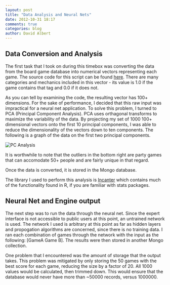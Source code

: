```yaml
---
layout: post
title: "Data Analysis and Neural Nets"
date: 2012-10-31 18:17
comments: true
categories: blog
author: David Albert
---
```


## Data Conversion and Analysis

The first task that I took on during this timebox was converting the data from the board game database into numerical vectors representing each game. The source code for this script can be found [here](https://github.com/DRSNJM/board-ultimatum/blob/nnet/src/board_ultimatum/engine/vector-convert.clj). There are many categories and mechanics included in this vector - its value is 1.0 if the game contains that tag and 0.0 if it does not. 

As you can tell by examining the code, the resulting vector has 100+ dimensions. For the sake of performance, I decided that this raw input was impractical for a neural net application. To solve this problem, I turned to PCA (Principal Component Analysis). PCA uses orthagonal transforms to maximize the variability of the data. By projecting my set of 1000 100+ dimensional vectors onto the first 10 principal components, I was able to reduce the dimensionality of the vectors down to ten components. The following is a graph of the data on the first two principal components. 

![PC Analysis](http://i.imgur.com/XEnty.png)

It is worthwhile to note that the outliers in the bottom right are party games that can accomodate 50+ people and are fairly unique in that regard. 

Once the data is converted, it is stored in the Mongo database.

The library I used to perform this analysis is [Incanter](http://incanter.org/) which contains much of the functionality found in R, if you are familiar with stats packages. 

## Neural Net and Engine output

The next step was to run the data through the neural net. Since the expert interface is not accessible to public users at this point, an untrained network is used. The network I used is arbitrary at this point as far as hidden layers and propogation algorithms are concerned, since there is no training data. I ran each combination of games through the network with the input as the following: [GameA Game B]. The results were then stored in another Mongo collection.

One problem that I encountered was the amount of storage that the output takes. This problem was mitigated by only storing the 50 games with the best score for each game, reducing the size by a factor of 20. All 1000 values would be calculated, then trimmed down. This would ensure that the database would never have more than ~50000 records, versus 1000000.